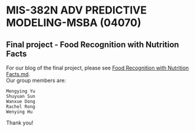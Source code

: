 # MIS-382N ADV PREDICTIVE MODELING-MSBA (04070)
## Final project - Food Recognition with Nutrition Facts
  For our blog of the final project, please see [Food Recognition with Nutrition Facts.md](https://github.com/MSBA-StellaSun/APM-project/blob/master/Food%20Recognition%20with%20Nutrition%20Facts.md).  
  Our group members are:
  ```
  Mengying Yu  
  Shuyuan Sun  
  Wanxue Dong  
  Rachel Rong  
  Wenying Hu  
  ```
  Thank you!

